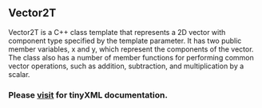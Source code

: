 ## Vector2T

Vector2T is a C++ class template that represents a 2D vector with component type specified by the template parameter.
It has two public member variables, x and y, which represent the components of the vector.
The class also has a number of member functions for performing common vector operations, such as addition, subtraction, and multiplication by a scalar.

### Please <a href = "https://leethomason.github.io/tinyxml2/classtinyxml2_1_1_x_m_l_document.html">visit</a> for tinyXML documentation.
